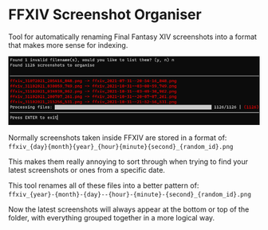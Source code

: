 # FFXIV Screenshot Organiser

Tool for automatically renaming Final Fantasy XIV screenshots into a format that makes more sense for indexing. 

![Preview of CLI output](screenshots/preview.png)

Normally screenshots taken inside FFXIV are stored in a format of:  
`ffxiv_{day}{month}{year}_{hour}{minute}{second}_{random_id}.png`  

This makes them really annoying to sort through when trying to find your latest screenshots or ones from a specific date.

This tool renames all of these files into a better pattern of:  
`ffxiv_{year}-{month}-{day}--{hour}-{minute}-{second}_{random_id}.png`

Now the latest screenshots will always appear at the bottom or top of the folder, with everything grouped together in a more logical way.